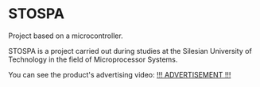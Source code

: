 # STOSPA
Project based on a microcontroller.

STOSPA is a project carried out during studies at the Silesian University of Technology in the field of Microprocessor Systems.

You can see the product's advertising video: 
[!!! ADVERTISEMENT !!!](https://www.youtube.com/watch?v=Iks_3_YyPco&feature=youtu.be)
